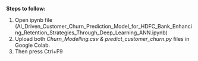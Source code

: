 **Steps to follow:**
1. Open ipynb file (AI_Driven_Customer_Churn_Prediction_Model_for_HDFC_Bank_Enhancing_Retention_Strategies_Through_Deep_Learning_ANN.ipynb)
2. Upload both _Churn_Modelling.csv & predict_customer_churn.py_ files in Google Colab.
3. Then press Ctrl+F9
